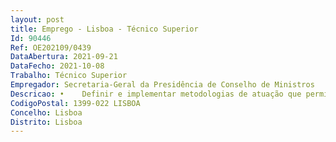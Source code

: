 ```yaml
--- 
layout: post
title: Emprego - Lisboa - Técnico Superior
Id: 90446
Ref: OE202109/0439
DataAbertura: 2021-09-21
DataFecho: 2021-10-08
Trabalho: Técnico Superior
Empregador: Secretaria-Geral da Presidência de Conselho de Ministros
Descricao: •	Definir e implementar metodologias de atuação que permitam gerir a interação entre a SGPCM, as áreas governativas e entidades apoiadas no âmbito dos serviços prestados  •	Fazer a interligação entre as áreas governativas e as entidades apoiadas com as Unidades Orgânicas, da SGPCM, prestadoras de serviços •	Garantir o acompanhamento da prestação de serviços pela SGPCM, tendo por base as guidelines definidas •	Proceder ao registo de todo o processo acompanhamento de prestação de serviços, desde a identificação das necessidades, elaboração de planos de ação, check lists, relatórios de acompanhamento, inquéritos de satisfação, entre outros •	Acompanhar e monitorizar os processos de resposta dos pedidos, incidentes e questões colocados pelas áreas governativas e entidades apoiadas •	Elaborar dashboards de acompanhamento e monitorização •	Garantir o cumprimento de prazos e requisitos.
CodigoPostal: 1399-022 LISBOA
Concelho: Lisboa
Distrito: Lisboa
--- 
```

